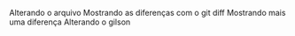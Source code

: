 Alterando o arquivo
Mostrando as diferenças com o git diff
Mostrando mais uma diferença
Alterando o gilson